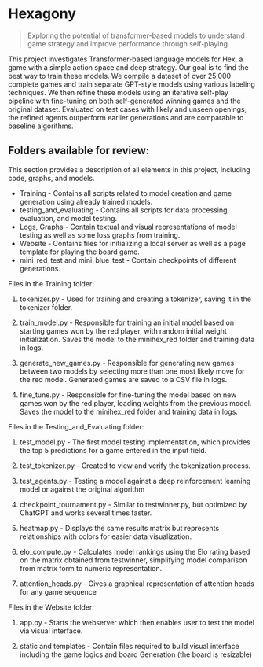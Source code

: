 # Hexagony
> Exploring the potential of transformer-based models to understand game strategy and improve performance through self-playing.

This project investigates Transformer-based language models for Hex, a game with a simple action space and deep strategy. Our goal is to find the best way to train these models. We compile a dataset of over 25,000 complete games and train separate GPT-style models using various labeling techniques. We then refine these models using an iterative self-play pipeline with fine-tuning on both self-generated winning games and the original dataset. Evaluated on test cases with likely and unseen openings, the refined agents outperform earlier generations and are comparable to baseline algorithms.
 


## Folders available for review:

This section provides a description of all elements in this project, including code, graphs, and models.


- Training - Contains all scripts related to model creation and game generation using already trained models.
- testing_and_evaluating - Contains all scripts for data processing, evaluation, and model testing.
- Logs, Graphs - Contain textual and visual representations of model testing as well as some loss graphs from training.
- Website - Contains files for initializing a local server as well as a page template for playing the board game.
- mini_red_test and mini_blue_test - Contain checkpoints of different generations.



Files in the Training folder:

1. tokenizer.py - Used for training and creating a tokenizer, saving it in the tokenizer folder.

2. train_model.py - Responsible for training an initial model based on starting games won by the red player, with random initial weight initialization. Saves the model to the minihex_red folder and training data in logs.

3. generate_new_games.py - Responsible for generating new games between two models by selecting more than one most likely move for the red model. Generated games are saved to a CSV file in logs.

4. fine_tune.py - Responsible for fine-tuning the model based on new games won by the red player, loading weights from the previous model. Saves the model to the minihex_red folder and training data in logs.

   
Files in the Testing_and_Evaluating folder:

1. test_model.py - The first model testing implementation, which provides the top 5 predictions for a game entered in the input field.

2. test_tokenizer.py - Created to view and verify the tokenization process.

3. test_agents.py - Testing a model against a deep reinforcement learning model or against the original algorithm

4. checkpoint_tournament.py - Similar to testwinner.py, but optimized by ChatGPT and works several times faster.

5. heatmap.py - Displays the same results matrix but represents relationships with colors for easier data visualization.

6. elo_compute.py - Calculates model rankings using the Elo rating based on the matrix obtained from testwinner, simplifying model comparison from matrix form to numeric representation.

7. attention_heads.py - Gives a graphical representation of attention heads for any game sequence

   
Files in the Website folder:

1. app.py - Starts the webserver which then enables user to test the model via visual interface.
  
2. static and templates - Contain files required to build visual interface including the game logics and board Generation (the board is resizable)
